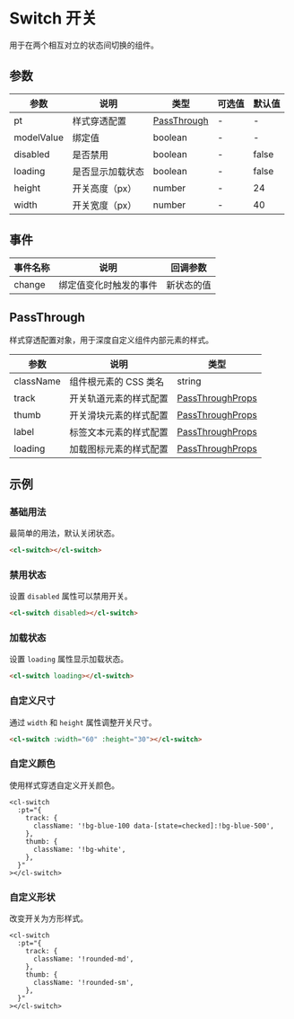 # Switch 开关

用于在两个相互对立的状态间切换的组件。

## 参数

| 参数       | 说明             | 类型                        | 可选值 | 默认值 |
| ---------- | ---------------- | --------------------------- | ------ | ------ |
| pt         | 样式穿透配置     | [PassThrough](#passthrough) | -      | -      |
| modelValue | 绑定值           | boolean                     | -      | -      |
| disabled   | 是否禁用         | boolean                     | -      | false  |
| loading    | 是否显示加载状态 | boolean                     | -      | false  |
| height     | 开关高度（px）   | number                      | -      | 24     |
| width      | 开关宽度（px）   | number                      | -      | 40     |

## 事件

| 事件名称 | 说明                   | 回调参数   |
| -------- | ---------------------- | ---------- |
| change   | 绑定值变化时触发的事件 | 新状态的值 |

## PassThrough

样式穿透配置对象，用于深度自定义组件内部元素的样式。

| 参数      | 说明                   | 类型                                                        |
| --------- | ---------------------- | ----------------------------------------------------------- |
| className | 组件根元素的 CSS 类名  | string                                                      |
| track     | 开关轨道元素的样式配置 | [PassThroughProps](/src/components/doc.md#passthroughprops) |
| thumb     | 开关滑块元素的样式配置 | [PassThroughProps](/src/components/doc.md#passthroughprops) |
| label     | 标签文本元素的样式配置 | [PassThroughProps](/src/components/doc.md#passthroughprops) |
| loading   | 加载图标元素的样式配置 | [PassThroughProps](/src/components/doc.md#passthroughprops) |

## 示例

### 基础用法

最简单的用法，默认关闭状态。

```html
<cl-switch></cl-switch>
```

### 禁用状态

设置 `disabled` 属性可以禁用开关。

```html
<cl-switch disabled></cl-switch>
```

### 加载状态

设置 `loading` 属性显示加载状态。

```html
<cl-switch loading></cl-switch>
```

### 自定义尺寸

通过 `width` 和 `height` 属性调整开关尺寸。

```html
<cl-switch :width="60" :height="30"></cl-switch>
```

### 自定义颜色

使用样式穿透自定义开关颜色。

```vue
<cl-switch
  :pt="{
    track: {
      className: '!bg-blue-100 data-[state=checked]:!bg-blue-500',
    },
    thumb: {
      className: '!bg-white',
    },
  }"
></cl-switch>
```

### 自定义形状

改变开关为方形样式。

```vue
<cl-switch
  :pt="{
    track: {
      className: '!rounded-md',
    },
    thumb: {
      className: '!rounded-sm',
    },
  }"
></cl-switch>
```
